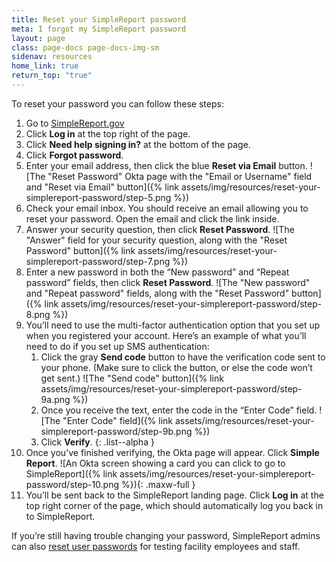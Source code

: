 ```yaml
---
title: Reset your SimpleReport password
meta: I forgot my SimpleReport password
layout: page
class: page-docs page-docs-img-sm
sidenav: resources
home_link: true
return_top: "true"
---
```


To reset your password you can follow these steps:

1. Go to [SimpleReport.gov](https://www.simplereport.gov/)
2. Click **Log in** at the top right of the page.
3. Click **Need help signing in?** at the bottom of the page.
4. Click **Forgot password**.
5. Enter your email address, then click the blue **Reset via Email** button.
   ![The "Reset Password" Okta page with the "Email or Username" field and "Reset via Email" button]({% link assets/img/resources/reset-your-simplereport-password/step-5.png %})
6. Check your email inbox. You should receive an email allowing you to reset your password. Open the email and click the link inside.
7. Answer your security question, then click **Reset Password**.
   ![The "Answer" field for your security question, along with the "Reset Password" button]({% link assets/img/resources/reset-your-simplereport-password/step-7.png %})
8. Enter a new password in both the “New password” and “Repeat password” fields, then click **Reset Password**.
   ![The "New password" and "Repeat password" fields, along with the "Reset Password" button]({% link assets/img/resources/reset-your-simplereport-password/step-8.png %})
9. You’ll need to use the multi-factor authentication option that you set up when you registered your account. Here’s an example of what you’ll need to do if you set up SMS authentication:
   1. Click the gray **Send code** button to have the verification code sent to your phone. (Make sure to click the button, or else the code won’t get sent.)
      ![The "Send code" button]({% link assets/img/resources/reset-your-simplereport-password/step-9a.png %})
   1. Once you receive the text, enter the code in the “Enter Code” field.
      ![The "Enter Code" field]({% link assets/img/resources/reset-your-simplereport-password/step-9b.png %})
   1. Click **Verify**.
      {: .list--alpha }
10. Once you’ve finished verifying, the Okta page will appear. Click **Simple Report**.
    ![An Okta screen showing a card you can click to go to SimpleReport]({% link assets/img/resources/reset-your-simplereport-password/step-10.png %}){: .maxw-full }
11. You’ll be sent back to the SimpleReport landing page. Click **Log in** at the top right corner of the page, which should automatically log you back in to SimpleReport.

<div class="usa-alert usa-alert--info">
  <div class="usa-alert__body">
    <p class="usa-alert__text">If you’re still having trouble changing your password, SimpleReport admins can also <a href="https://www.simplereport.gov/using-simplereport/manage-users/reset-user-password/">reset user passwords</a> for testing facility employees and staff.</p>
  </div>
</div>
